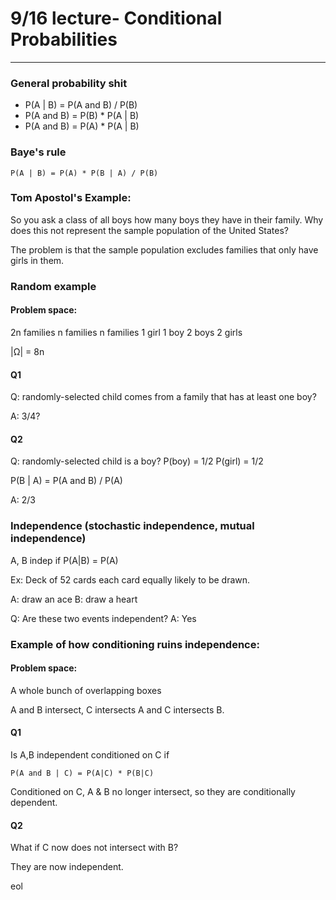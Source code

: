 # 9/16 lecture- Conditional Probabilities

______

### General probability shit

* P(A | B) = P(A and B) / P(B)
* P(A and B) = P(B) * P(A | B)
* P(A and B) = P(A) * P(A | B)

### Baye's rule

```
P(A | B) = P(A) * P(B | A) / P(B)
```

### Tom Apostol's Example:

So you ask a class of all boys how many boys they have in their family. Why does this not represent the sample population of the United States?

The problem is that the sample population excludes families that only have girls in them.

### Random example

#### Problem space:

2n families     n families      n families
1 girl 1 boy    2 boys          2 girls

|Ω| = 8n

#### Q1

Q: randomly-selected child comes from a family that has at least one boy?

A: 3/4?

#### Q2

Q: randomly-selected child is a boy?
P(boy) = 1/2
P(girl) = 1/2

P(B | A) = P(A and B) / P(A)

A: 2/3

### Independence (stochastic independence, mutual independence)

A, B indep if P(A|B) = P(A)

Ex: Deck of 52 cards each card equally likely to be drawn.

A: draw an ace
B: draw a heart

Q: Are these two events independent?
A: Yes


### Example of how conditioning ruins independence:

#### Problem space:

A whole bunch of overlapping boxes

A and B intersect, C intersects A and C intersects B.

#### Q1

Is A,B independent conditioned on C if

```
P(A and B | C) = P(A|C) * P(B|C)
```

Conditioned on C, A & B no longer intersect, so they are conditionally dependent.

#### Q2

What if C now does not intersect with B?

They are now independent.

eol

